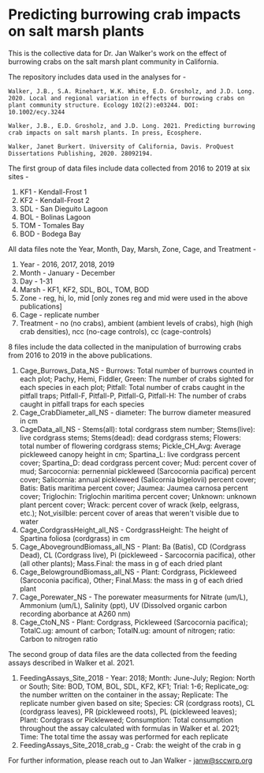 # Predicting burrowing crab impacts on salt marsh plants
This is the collective data for Dr. Jan Walker's work on the effect of burrowing crabs on the salt marsh plant community in California.

The repository includes data used in the analyses for - 

    Walker, J.B., S.A. Rinehart, W.K. White, E.D. Grosholz, and J.D. Long. 2020. Local and regional variation in effects of burrowing crabs on plant community structure. Ecology 102(2):e03244. DOI: 10.1002/ecy.3244
  
    Walker, J.B., E.D. Grosholz, and J.D. Long. 2021. Predicting burrowing crab impacts on salt marsh plants. In press, Ecosphere.
  
    Walker, Janet Burkert. University of California, Davis. ProQuest Dissertations Publishing, 2020. 28092194.

The first group of data files include data collected from 2016 to 2019 at six sites - 
  1) KF1 - Kendall-Frost 1
  2) KF2 - Kendall-Frost 2
  3) SDL - San Dieguito Lagoon
  4) BOL - Bolinas Lagoon
  5) TOM - Tomales Bay
  6) BOD - Bodega Bay

All data files note the Year, Month, Day, Marsh, Zone, Cage, and Treatment - 
  1) Year - 2016, 2017, 2018, 2019
  2) Month - January - December
  3) Day - 1-31
  4) Marsh - KF1, KF2, SDL, BOL, TOM, BOD
  5) Zone - reg, hi, lo, mid [only zones reg and mid were used in the above publications]
  6) Cage - replicate number
  7) Treatment - no (no crabs), ambient (ambient levels of crabs), high (high crab densities), ncc (no-cage controls), cc (cage-controls)

8 files include the data collected in the manipulation of burrowing crabs from 2016 to 2019 in the above publications.

1) Cage_Burrows_Data_NS - Burrows: Total number of burrows counted in each plot; Pachy, Hemi, Fiddler, Green: The number of crabs sighted for each species in each plot; Pitfall: Total number of crabs caught in the pitfall traps; Pitfall-F, Pitfall-P, Pitfall-G, Pitfall-H: The number of crabs caught in pitfall traps for each species
2) Cage_CrabDiameter_all_NS - diameter: The burrow diameter measured in cm
3) CageData_all_NS - Stems(all): total cordgrass stem number; Stems(live): live cordgrass stems; Stems(dead): dead cordgrass stems; Flowers: total number of flowering cordgrass stems; Pickle_CH_Avg: Average pickleweed canopy height in cm; Spartina_L: live cordgrass percent cover; Spartina_D: dead cordgrass percent cover; Mud: percent cover of mud; Sarcocornia: pernennial pickleweed (Sarcocornia pacifica) percent cover; Salicornia: annual pickleweed (Salicornia bigelovii) percent cover; Batis: Batis maritima percent cover; Jaumea: Jaumea carnosa percent cover; Triglochin: Triglochin maritima percent cover; Unknown: unknown plant percent cover; Wrack: percent cover of wrack (kelp, eelgrass, etc.); Not_visilble: percent cover of areas that weren't visible due to water
4) Cage_CordgrassHeight_all_NS - CordgrassHeight: The height of Spartina foliosa (cordgrass) in cm
5) Cage_AbovegroundBiomass_all_NS - Plant: Ba (Batis), CD (Cordgrass Dead), CL (Cordgrass live), Pi (pickleweed - Sarcocornia pacifica), other (all other plants); Mass.Final: the mass in g of each dried plant
6) Cage_BelowgroundBiomass_all_NS - Plant: Cordgrass, Pickleweed (Sarcoconia pacifica), Other; Final.Mass: the mass in g of each dried plant
7) Cage_Porewater_NS - The porewater measurments for Nitrate (um/L), Ammonium (um/L), Salinity (ppt), UV (Dissolved organic carbon recording aborbance at A260 nm)
8) Cage_CtoN_NS - Plant: Cordgrass, Pickleweed (Sarcocornia pacifica); TotalC.ug: amount of carbon; TotalN.ug: amount of nitrogen; ratio: Carbon to nitrogen ratio

The second group of data files are the data collected from the feeding assays described in Walker et al. 2021.

1) FeedingAssays_Site_2018 - Year: 2018; Month: June-July; Region: North or South; Site: BOD, TOM, BOL, SDL, KF2, KF1; Trial: 1-6; Replicate_og: the number written on the container in the assay; Replicate: The replicate number given based on site; Species: CR (cordgrass roots), CL (cordgrass leaves), PR (pickleweed roots), PL (pickleweed leaves); Plant: Cordgrass or Pickleweed; Consumption: Total consumption throughout the assay calculated with formulas in Walker et al. 2021; Time: The total time the assay was performed for each replicate
2) FeedingAssays_Site_2018_crab_g - Crab: the weight of the crab in g
  
 For further information, please reach out to Jan Walker - janw@sccwrp.org 


